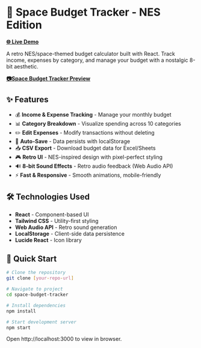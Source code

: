 # 🚀 Space Budget Tracker - NES Edition

**[🌐 Live Demo](https://space-budget-tracker.vercel.app/)**

A retro NES/space-themed budget calculator built with React. Track income, expenses by category, and manage your budget with a nostalgic 8-bit aesthetic.

**[📷Space Budget Tracker Preview](screenshot.png)**

## ✨ Features

- 💰 **Income & Expense Tracking** - Manage your monthly budget
- 📊 **Category Breakdown** - Visualize spending across 10 categories
- ✏️ **Edit Expenses** - Modify transactions without deleting
- 💾 **Auto-Save** - Data persists with localStorage
- 📥 **CSV Export** - Download budget data for Excel/Sheets
- 🎮 **Retro UI** - NES-inspired design with pixel-perfect styling
- 🔊 **8-bit Sound Effects** - Retro audio feedback (Web Audio API)
- ⚡ **Fast & Responsive** - Smooth animations, mobile-friendly

## 🛠️ Technologies Used

- **React** - Component-based UI
- **Tailwind CSS** - Utility-first styling
- **Web Audio API** - Retro sound generation
- **LocalStorage** - Client-side data persistence
- **Lucide React** - Icon library

## 🚀 Quick Start

```bash
# Clone the repository
git clone [your-repo-url]

# Navigate to project
cd space-budget-tracker

# Install dependencies
npm install

# Start development server
npm start
```

Open http://localhost:3000 to view in browser.
